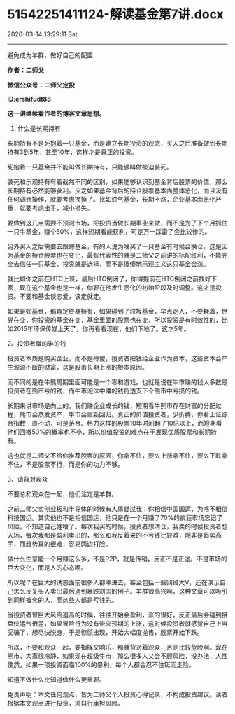 # 51542251411124-解读基金第7讲.docx

2020-03-14 13:29:11 Sat

----

避免成为羊群，做好自己的配置

__作者：二师父__

__微信公众号：二师父定投__

__ID:ershifudt88__

<a id="OLE_LINK1"></a><a id="OLE_LINK2"></a>__这一讲继续看作者的博客文章思想。__

1. 什么是长期持有

长期持有不是死抱着一只基金，而是建立长期投资的观念，买入之后准备做到长期持有3到5年，甚至10年，这样才是真正的投资。

死抱着一只基金并不能叫做长期持有，只能够叫做被迫装死。

装死和乐观持有有着截然不同的区别，如果能够认识到基金背后股票的价值，那么长期持有必然能够获利。反之如果基金背后的持仓股票基本面整体恶化，而且没有任何调仓操作，就要考虑换掉了。比如油气基金，长期不涨，企业基本面恶化严重，就要考虑出手，减小损失。

要做到这几点需要不预测市场，把投资当做长期事业来做，而不是为了下个月抓住一只牛基金，赚个50%，这样短期看能获利，可是万一踩雷了会比较惨的。

另外买入之后需要去跟踪基金，有的人说为啥买了一只基金有时候会换仓，这是因为基金的持仓股票也在变化，最有代表性的就是二师父之前讲的标配红利，不能完全去信任一只基金，投资就是选择，而不是傻傻地乐观主义这只基金会涨。

就比如你之前在HTC上班，最后HTC倒闭了，你得提前在HTC倒闭之前找好下家，现在这个基金也是一样，你要在他发生恶化的初始阶段及时调整。这才是投资。不要和基金谈恋爱，该走就走。

如果是好基金，那肯定终身持有，如果碰到了垃圾基金，早点走人，不要耗着，世界在变，你投资的基金在变，基金里面的股票也在变，所以投资是有时效性的，比如2015年环保传媒上天了，你再看看现在，他们下地了。这才5年。

2、投资者赚的谁的钱

投资者本质是购买企业，而不是搏傻，投资者把钱给企业作为资本，这些资本会产生源源不断的财富，这是股市长期上涨的根本原因。

而不同的是在牛熊周期里面可能是一个零和游戏。也就是说在牛市赚的钱大多数是投资者在熊市亏的钱，而牛市泡沫中赚的钱将透支下个熊市中亏损的钱。

长期来讲市场是向上的，我们赚企业成长的钱，短期看牛熊市存在财富的分配过程，熊市会蒸发资产，牛市会重新回归。真正的价值投资者，少折腾，你看上证综合指数一直不动，可是茅台、格力这样的股票10年时间翻了10倍以上，而短期看他们回撤50%的概率也不小，所以价值投资的难点在于发现优质股票和长期持有。

这也就是二师父不给你推荐股票的原因，你拿不住，要么上涨拿不住，要么下跌拿不住，不是股票不行，而是你的功力不够。

3、请背对观众

不要总和观众在一起，他们注定是羊群。

之前二师父卖创业板和半导体的时候有人质疑过我：你相信中国国运，为啥不相信科技国运。其实他也不是相信国运，他只是在一个月赚了70%的疯狂市场忘记了风险，不知道自己姓啥了。每次我买的时候，投资者想清仓，我卖的时候投资者想入场，每次我都是盈利卖出的，那么和我反着来的不亏钱比较难，除非是趋势高手，而趋势真的很难，容易两边打脸。

做什么生意能一个月赚这么多，不是P2P，就是传销，反正不是正途。不是市场的巨大变化，而是人的心态啊。

所以呢？在巨大的诱惑面前很多人都冲进去，甚至包括一些网络大V，还在演示自己怎么反复买入卖出最后遇到暴跌割肉的例子。羊群很高兴啊，这种文章可以吸引到同样被套的人，而这些人都是亏钱的。

当投资者冒巨大风险追高的时候，往往开始会盈利，涨的很好，反正最后会碰到接盘侠运气很差，如果冒险行为没有带来预期的上涨，这时候投资者就感觉自己上当受骗了，想尽快脱身，于是惊慌出现，开始大幅度抛售，股票开始下跌。

所以，不要和观众一起，要指挥交响乐，那就背对着观众，否则比较危险啊。现在熊市，大家很冷静，如果现在超级牛市，那么很多人又会不顾风险，没办法，人性使然，如果一项投资面临100%的暴利，每个人都会忍不住铤而走险。

知道不做什么比知道做什么更重要。

免责声明：本文任何观点，皆为二师父个人投资心得记录，不构成投资建议。读者根据本文观点进行投资，须自行承担风险。

